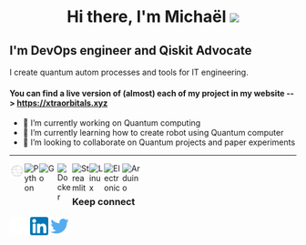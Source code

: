 <!--
**mickahell/mickahell** is a ✨ _special_ ✨ repository because its `README.md` (this file) appears on your GitHub profile.
- 🤔 I’m looking for help with ...
- 💬 Ask me about ...
- 📫 How to reach me: ...
- 😄 Pronouns: ...
- ⚡ Fun fact: ...
-->

<h1 align="center">Hi there, I'm Michaël <img src="https://media.giphy.com/media/hvRJCLFzcasrR4ia7z/giphy.gif" height="32" /></h1>

## I'm DevOps engineer and Qiskit Advocate
I create quantum autom processes and tools for IT engineering.

#### You can find a live version of (almost) each of my project in my website --> https://xtraorbitals.xyz 

- 🔭 I’m currently working on Quantum computing
- 🌱 I’m currently learning how to create robot using Quantum computer
- 👯 I’m looking to collaborate on Quantum projects and paper experiments

---

<img align="left" alt="Qiskit" width="26px" src="https://raw.githubusercontent.com/AkashGutha/Qiskit-Snippets/master/assets/qiskit.gif" />
<img align="left" alt="Python" width="26px" src="https://cdn3.iconfinder.com/data/icons/logos-and-brands-adobe/512/267_Python-512.png" />
<img align="left" alt="Go" width="32px" src="https://upload.wikimedia.org/wikipedia/commons/thumb/0/05/Go_Logo_Blue.svg/2560px-Go_Logo_Blue.svg.png" />
<img align="left" alt="Docker" width="26px" src="https://cdn3.iconfinder.com/data/icons/social-media-2169/24/social_media_social_media_logo_docker-1024.png" />
<img align="left" alt="Streamlit" width="30px" src="https://docs.streamlit.io/logo.svg" />
<img align="left" alt="Linux" width="26px" src="https://cdn3.iconfinder.com/data/icons/logos-brands-3/24/logo_brand_brands_logos_linux-1024.png" />
<img align="left" alt="Electronic" width="32px" src="https://cdn4.iconfinder.com/data/icons/colorful-electronic-parts/108/circuitdiagram_full_of_color2-42-512.png" />
<img align="left" alt="Arduino" width="34px" src="https://upload.wikimedia.org/wikipedia/commons/8/87/Arduino_Logo.svg" />  
<br />
<br />

### Keep connect
[![GitHub](https://raw.githubusercontent.com/mickahell/mickahell/main/resources/github.png)](https://github.com/mickahell) 
[![LinkedIn](https://raw.githubusercontent.com/mickahell/mickahell/main/resources/linkedin.png)](https://www.linkedin.com/in/michaelrollin/) 
[![Twitter](https://raw.githubusercontent.com/mickahell/mickahell/main/resources/twitter.png)](https://twitter.com/m1ckahell)
